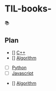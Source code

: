 # TIL-books-
:books:
## Plan  
  - [] [C++]()  
  - [] [Algorithm](Algorithm/)  
  - [ ] [Python]()  
  - [ ]  [Javascript]()
  - []  [Algorithm](Algorithm/)  
